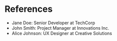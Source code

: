 # References

- Jane Doe: Senior Developer at TechCorp
- John Smith: Project Manager at Innovations Inc.
- Alice Johnson: UX Designer at Creative Solutions


